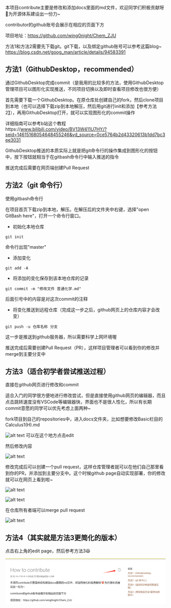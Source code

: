 本项目contribute主要是修改和添加docs里面的md文件，欢迎同学们积极贡献呀🤩为开源体系建设出一份力~

contributor的github账号会展示在相应的页面下方

项目地址：https://github.com/wing0night/Chem_ZJU

方法1和方法2需要先下载git。git下载，以及绑定github账号可以参考这篇blog~ https://blog.csdn.net/goog_man/article/details/94583391

## 方法1（GithubDesktop，recommended）
通过GithubDesktop完成commit（是我用的比较多的方法，使用GithubDesktop管理项目可以图形化实现推送，不同项目切换以及即时查看项目修改也很方便）

首先需要下载一个GithubDesktop。在原仓库处创建自己的fork，然后clone项目到本地（也可以选择下载zip到本地解压，然后用git进行init和添加【参考方法2】），再用GithubDesktop打开，就可以实现图形化的commit操作

详细指南可以参考b站这个教程https://www.bilibili.com/video/BV13W411U7HY/?seid=14615168054648455246&vd_source=0ce5764b2d43320613b1dd7bc3ee3031

GithubDesktop推送的本质实际上就是把git命令行的操作集成到图形化的按钮中，按下按钮就相当于在gitbash命令行中输入推送的指令

推送完成后需要在网页端创建Pull Request

## 方法2（git 命令行）
使用gitbash命令行

在项目首页下载zip到本地，解压。在解压后的文件夹中右键，选择"open GitBash here"，打开一个命令行窗口。

- 初始化本地仓库
```shell
git init
```
命令行出现"master"
- 添加变化
```shell
git add -A
```
- 将添加的变化保存到该本地仓库的记录
```shell
git commit -m "修改文件 普通化学.md"
```
后面引号中的内容是对这次commit的注释

- 将变化推送到远程仓库（完成这一步之后，github网页上的仓库内容才会改变）
```shell
git push -u 仓库名称 分支
```
这一步是推送到github服务器，所以需要科学上网环境喔

推送完成后需要创建Pull Request（PR），这样项目管理者可以看到你的修改并merge到主要分支中

## 方法3（适合初学者尝试推送过程）
直接在github网页进行修改和commit

适合入门的同学很方便地进行修改尝试，但是直接使用github网页的编辑器，而且点击跳转速度没有VSCode等编辑器快，界面也不是很人性化，所以有长期commit意愿的同学可以优先考虑上面两种~

fork项目到自己的repositories中，进入docs文件夹，比如想要修改Basic栏目的Calculus1(H).md

![alt text](images/image-2.png)
可以在这个地方点击edit

然后修改内容

![alt text](images/image-3.png)

修改完成后可以创建一个pull request，这样仓库管理者就可以在他们自己那里看到你的PR，并添加到主要分支中。这个时候github page自动实现部署，你的修改就可以在网页上看到啦~

![alt text](images/image-4.png)

![alt text](images/image-5.png)

在仓库所有者端可以merge pull request

![alt text](images/image-6.png)

## 方法4（其实就是方法3更简化的版本）

点击右上角的edit page，然后参考方法3😆

![alt text](images/image-7.png)
